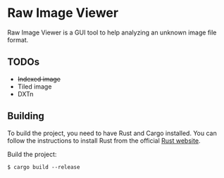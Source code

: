 # Raw Image Viewer

Raw Image Viewer is a GUI tool to help analyzing an unknown image file format.

## TODOs
- ~~Indexed image~~
- Tiled image
- DXTn

## Building

To build the project, you need to have Rust and Cargo installed. You can follow the instructions to install Rust from the official [Rust website](https://www.rust-lang.org/learn/get-started).


Build the project:

    $ cargo build --release
